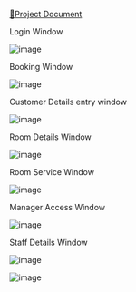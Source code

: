 [🔴Project Document](https://docs.google.com/document/d/1slemoKgtWfKgaONrCH2XzMHfhdIGC6eyAX3yRe0A4rg/edit?usp=sharing)



Login Window



![image](https://github.com/user-attachments/assets/c586acbd-a619-44a6-a1f1-52479c2a6685)


Booking Window

![image](https://github.com/user-attachments/assets/bb7f1cc8-30d1-4815-bc17-22b730c3359d)



Customer Details entry window

![image](https://github.com/user-attachments/assets/3a0b201f-c003-4fb1-906b-91b635d8b54f)


Room Details Window

![image](https://github.com/user-attachments/assets/b0514858-5fad-46af-959d-82929dba7899)


Room Service Window

![image](https://github.com/user-attachments/assets/1eb96390-b6cb-4101-9f9b-845e35998711)


Manager Access Window

![image](https://github.com/user-attachments/assets/08d77ba3-a87a-412e-860e-37d8f49b1039)


Staff Details Window

![image](https://github.com/user-attachments/assets/db9fcb28-b5ee-49a8-a60b-ee7ec50fc18c)


![image](https://github.com/user-attachments/assets/f303d614-2585-49f0-89e8-054da5c10072)


